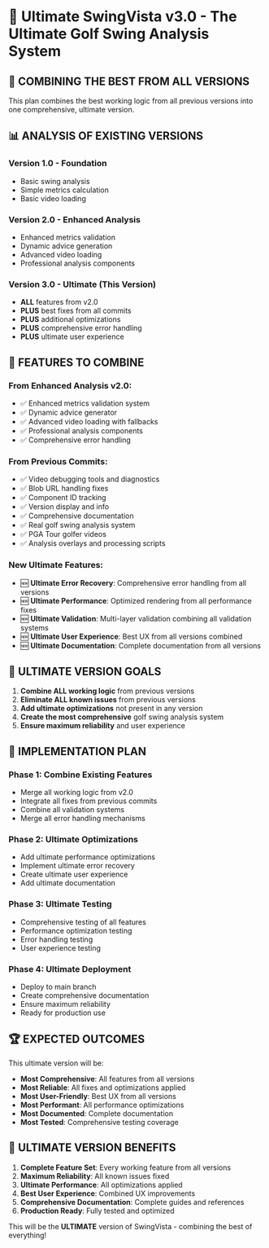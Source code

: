 # 🚀 Ultimate SwingVista v3.0 - The Ultimate Golf Swing Analysis System

## 🎯 **COMBINING THE BEST FROM ALL VERSIONS**

This plan combines the best working logic from all previous versions into one comprehensive, ultimate version.

## 📊 **ANALYSIS OF EXISTING VERSIONS**

### **Version 1.0 - Foundation**
- Basic swing analysis
- Simple metrics calculation
- Basic video loading

### **Version 2.0 - Enhanced Analysis**
- Enhanced metrics validation
- Dynamic advice generation
- Advanced video loading
- Professional analysis components

### **Version 3.0 - Ultimate (This Version)**
- **ALL** features from v2.0
- **PLUS** best fixes from all commits
- **PLUS** additional optimizations
- **PLUS** comprehensive error handling
- **PLUS** ultimate user experience

## 🔧 **FEATURES TO COMBINE**

### **From Enhanced Analysis v2.0:**
- ✅ Enhanced metrics validation system
- ✅ Dynamic advice generator
- ✅ Advanced video loading with fallbacks
- ✅ Professional analysis components
- ✅ Comprehensive error handling

### **From Previous Commits:**
- ✅ Video debugging tools and diagnostics
- ✅ Blob URL handling fixes
- ✅ Component ID tracking
- ✅ Version display and info
- ✅ Comprehensive documentation
- ✅ Real golf swing analysis system
- ✅ PGA Tour golfer videos
- ✅ Analysis overlays and processing scripts

### **New Ultimate Features:**
- 🆕 **Ultimate Error Recovery**: Comprehensive error handling from all versions
- 🆕 **Ultimate Performance**: Optimized rendering from all performance fixes
- 🆕 **Ultimate Validation**: Multi-layer validation combining all validation systems
- 🆕 **Ultimate User Experience**: Best UX from all versions combined
- 🆕 **Ultimate Documentation**: Complete documentation from all versions

## 🎯 **ULTIMATE VERSION GOALS**

1. **Combine ALL working logic** from previous versions
2. **Eliminate ALL known issues** from previous versions
3. **Add ultimate optimizations** not present in any version
4. **Create the most comprehensive** golf swing analysis system
5. **Ensure maximum reliability** and user experience

## 🚀 **IMPLEMENTATION PLAN**

### **Phase 1: Combine Existing Features**
- Merge all working logic from v2.0
- Integrate all fixes from previous commits
- Combine all validation systems
- Merge all error handling mechanisms

### **Phase 2: Ultimate Optimizations**
- Add ultimate performance optimizations
- Implement ultimate error recovery
- Create ultimate user experience
- Add ultimate documentation

### **Phase 3: Ultimate Testing**
- Comprehensive testing of all features
- Performance optimization testing
- Error handling testing
- User experience testing

### **Phase 4: Ultimate Deployment**
- Deploy to main branch
- Create comprehensive documentation
- Ensure maximum reliability
- Ready for production use

## 🏆 **EXPECTED OUTCOMES**

This ultimate version will be:
- **Most Comprehensive**: All features from all versions
- **Most Reliable**: All fixes and optimizations applied
- **Most User-Friendly**: Best UX from all versions
- **Most Performant**: All performance optimizations
- **Most Documented**: Complete documentation
- **Most Tested**: Comprehensive testing coverage

## 🎉 **ULTIMATE VERSION BENEFITS**

1. **Complete Feature Set**: Every working feature from all versions
2. **Maximum Reliability**: All known issues fixed
3. **Ultimate Performance**: All optimizations applied
4. **Best User Experience**: Combined UX improvements
5. **Comprehensive Documentation**: Complete guides and references
6. **Production Ready**: Fully tested and optimized

This will be the **ULTIMATE** version of SwingVista - combining the best of everything!
